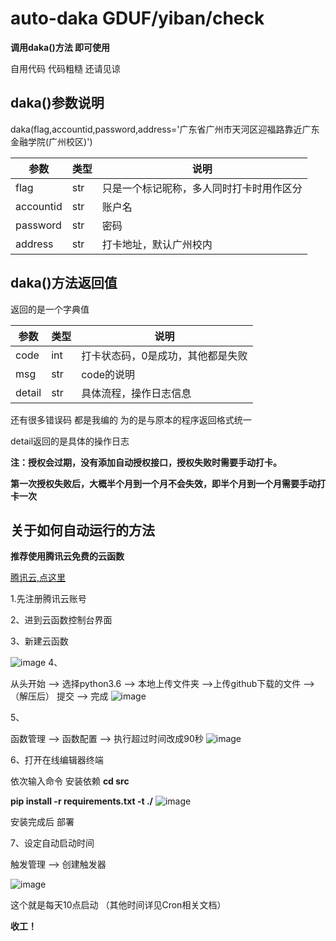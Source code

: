 # auto-daka GDUF/yiban/check
**调用daka()方法 即可使用** 

自用代码 代码粗糙 还请见谅

## daka()参数说明

daka(flag,accountid,password,address='广东省广州市天河区迎福路靠近广东金融学院(广州校区)')

|  参数   | 类型  |说明|
|  ----  | ----  | ---- |
| flag  | str |只是一个标记昵称，多人同时打卡时用作区分|
| accountid  | str |账户名|
| password  | str |密码|
| address  | str |打卡地址，默认广州校内|

## daka()方法返回值

返回的是一个字典值

|  参数   | 类型  |说明|
|  ----  | ----  | ---- |
| code  | int |打卡状态码，0是成功，其他都是失败|
| msg | str |code的说明|
|  detail   | str  |具体流程，操作日志信息|


还有很多错误码 都是我编的 为的是与原本的程序返回格式统一

detail返回的是具体的操作日志

**注：授权会过期，没有添加自动授权接口，授权失败时需要手动打卡。** 

**第一次授权失败后，大概半个月到一个月不会失效，即半个月到一个月需要手动打卡一次**

## 关于如何自动运行的方法

**推荐使用腾讯云免费的云函数**

[腾讯云,点这里](https://cloud.tencent.com/)

1.先注册腾讯云账号

2、进到云函数控制台界面

3、新建云函数

![image](https://user-images.githubusercontent.com/88192911/158826265-75603d6c-ffca-4107-9bbf-950105498250.png)
4、

从头开始 --> 选择python3.6 --> 本地上传文件夹 -->上传github下载的文件 -->（解压后） 提交 --> 完成
![image](https://user-images.githubusercontent.com/88192911/158829870-f069c5db-306c-4acd-b1b7-638af6742cf7.png)

5、

函数管理 --> 函数配置 --> 执行超过时间改成90秒
![image](https://user-images.githubusercontent.com/88192911/158827111-31e8e55b-65c3-48f1-8df8-78d61ee2bc2d.png)

6、打开在线编辑器终端

依次输入命令 安装依赖
**cd src**

**pip install -r requirements.txt -t ./**
![image](https://user-images.githubusercontent.com/88192911/158831942-88c8a487-3479-4639-9d5a-8feeb6fe5f42.png)

安装完成后 部署

7、设定自动启动时间

触发管理 --> 创建触发器

![image](https://user-images.githubusercontent.com/88192911/158832213-d3ad7a74-7bec-4efa-876b-c99f798e115b.png)

这个就是每天10点启动 （其他时间详见Cron相关文档）

**收工！**
